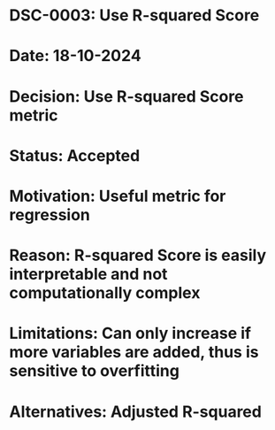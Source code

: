# DSC-0003: Use R-squared Score
# Date: 18-10-2024
# Decision: Use R-squared Score metric
# Status: Accepted
# Motivation: Useful metric for regression
# Reason: R-squared Score is easily interpretable and not computationally complex
# Limitations: Can only increase if more variables are added, thus is sensitive to overfitting
# Alternatives: Adjusted R-squared
